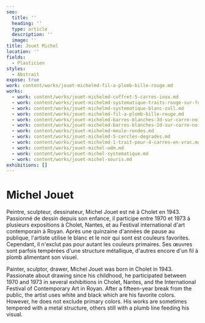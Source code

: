 ```yaml
---
seo:
  title: ''
  heading: ''
  type: article
  description: ''
  image: ''
title: Jouet Michel
location: ''
fields:
  - Plasticien
styles:
  - Abstrait
expose: true
work: content/works/jouet-michelmd-fil-a-plomb-bille-rouge.md
works:
  - work: content/works/jouet-michelmd-coffret-5-carres-inox.md
  - work: content/works/jouet-michelmd-systematique-traits-rouge-sur-fond-noir.md
  - work: content/works/jouet-michelmd-systematique-blanc-zoll.md
  - work: content/works/jouet-michelmd-fil-a-plomb-bille-rouge.md
  - work: content/works/jouet-michelmd-barres-blanches-3d-sur-carre-noir.md
  - work: content/works/jouet-michelmd-barres-blanches-2d-sur-carre-noir.md
  - work: content/works/jouet-michelmd-meule-rondes.md
  - work: content/works/jouet-michelmd-5-cercles-degrades.md
  - work: content/works/jouet-michelmd-1-trait-pour-4-carres-en-vrac.md
  - work: content/works/jouet-michel-odm.md
  - work: content/works/jouet-michel-systematique.md
  - work: content/works/jouet-michel-souris.md
exhibitions: []
---
```


# Michel Jouet

Peintre, sculpteur, dessinateur, Michel Jouet est né à Cholet en 1943. Passionné de dessin depuis son enfance, il participe entre 1970 et 1973 à plusieurs expositions à Cholet, Nantes, et au Festival international d'art contemporain à Royan. Après une quinzaine d'années de pause au publique, l'artiste utilise le blanc et le noir qui sont est couleurs favorites. Cependant, il n'exclut pas pour autant les couleurs primaires. Ses œuvres sont parfois tempérées d'une structure métallique, d'autres encore d'un fil à plomb alimentant son visuel.

Painter, sculptor, drawer, Michel Jouet was born in Cholet in 1943. Passionate about drawing since his childhood, he participated between 1970 and 1973 in several exhibitions in Cholet, Nantes, and the International Festival of Contemporary Art in Royan. After a fifteen-year break from the public, the artist uses white and black which are his favorite colors. However, he does not exclude primary colors. His works are sometimes tempered with a metal structure, others still with a plumb line feeding his visual.
